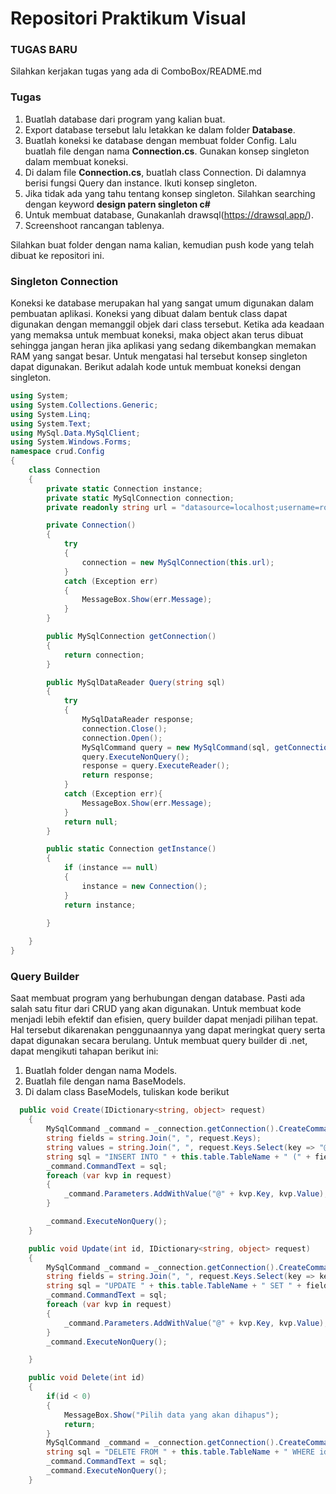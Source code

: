 # Repositori Praktikum Visual

### TUGAS BARU

Silahkan kerjakan tugas yang ada di ComboBox/README.md

### Tugas
1. Buatlah database dari program yang kalian buat.
2. Export database tersebut lalu letakkan ke dalam folder **Database**.
3. Buatlah koneksi ke database dengan membuat folder Config. Lalu buatlah file dengan nama **Connection.cs**. Gunakan konsep singleton dalam membuat koneksi.
4. Di dalam file **Connection.cs**, buatlah class Connection. Di dalamnya berisi fungsi Query dan instance. Ikuti konsep singleton.
5. Jika tidak ada yang tahu tentang konsep singleton. Silahkan searching dengan keyword **design patern singleton c#**
6. Untuk membuat database, Gunakanlah drawsql(https://drawsql.app/).
7. Screenshoot rancangan tablenya.

Silahkan buat folder dengan nama kalian, kemudian push kode yang telah dibuat ke repositori ini.

### Singleton Connection
Koneksi ke database merupakan hal yang sangat umum digunakan dalam pembuatan aplikasi. Koneksi yang dibuat dalam bentuk class dapat digunakan dengan memanggil objek dari class tersebut. Ketika ada keadaan yang memaksa untuk membuat koneksi, maka object akan terus dibuat sehingga jangan heran jika aplikasi yang sedang dikembangkan memakan RAM yang sangat besar. Untuk mengatasi hal tersebut konsep singleton dapat digunakan. Berikut adalah kode untuk membuat koneksi dengan singleton.

```c#
using System;
using System.Collections.Generic;
using System.Linq;
using System.Text;
using MySql.Data.MySqlClient;
using System.Windows.Forms;
namespace crud.Config
{
    class Connection
    {
        private static Connection instance;
        private static MySqlConnection connection;
        private readonly string url = "datasource=localhost;username=root;password=;database=store;Convert Zero Datetime=True";

        private Connection()
        {
            try
            {
                connection = new MySqlConnection(this.url);
            }
            catch (Exception err)
            {
                MessageBox.Show(err.Message);
            }
        }

        public MySqlConnection getConnection()
        {
            return connection;
        }

        public MySqlDataReader Query(string sql)
        {
            try
            {
                MySqlDataReader response;
                connection.Close();
                connection.Open();
                MySqlCommand query = new MySqlCommand(sql, getConnection());
                query.ExecuteNonQuery();
                response = query.ExecuteReader();
                return response;
            }
            catch (Exception err){
                MessageBox.Show(err.Message);
            }
            return null;
        }

        public static Connection getInstance()
        {
            if (instance == null)
            {
                instance = new Connection();
            }
            return instance;

        }
        
    }
}


```

### Query Builder
Saat membuat program yang berhubungan dengan database. Pasti ada salah satu fitur dari CRUD yang akan digunakan. Untuk membuat kode menjadi lebih efektif dan efisien, query builder dapat menjadi pilihan tepat. Hal tersebut dikarenakan penggunaannya yang dapat meringkat query serta dapat digunakan secara berulang. Untuk membuat query builder di .net, dapat mengikuti tahapan berikut ini:

1. Buatlah folder dengan nama Models.
2. Buatlah file dengan nama BaseModels.
3. Di dalam class BaseModels, tuliskan kode berikut
``` c#
  public void Create(IDictionary<string, object> request)
    {
        MySqlCommand _command = _connection.getConnection().CreateCommand();
        string fields = string.Join(", ", request.Keys);
        string values = string.Join(", ", request.Keys.Select(key => "@" + key));
        string sql = "INSERT INTO " + this.table.TableName + " (" + fields + ") VALUES (" + values + ")";
        _command.CommandText = sql;
        foreach (var kvp in request)
        {
            _command.Parameters.AddWithValue("@" + kvp.Key, kvp.Value);
        }

        _command.ExecuteNonQuery();
    } 

    public void Update(int id, IDictionary<string, object> request)
    {
        MySqlCommand _command = _connection.getConnection().CreateCommand();
        string fields = string.Join(", ", request.Keys.Select(key => key + " = @" + key));
        string sql = "UPDATE " + this.table.TableName + " SET " + fields + " WHERE id = " + id;
        _command.CommandText = sql;
        foreach (var kvp in request)
        {
            _command.Parameters.AddWithValue("@" + kvp.Key, kvp.Value);
        }
        _command.ExecuteNonQuery();

    }

    public void Delete(int id)
    {
        if(id < 0)
        {
            MessageBox.Show("Pilih data yang akan dihapus");
            return;
        }
        MySqlCommand _command = _connection.getConnection().CreateCommand();
        string sql = "DELETE FROM " + this.table.TableName + " WHERE id = " + id;
        _command.CommandText = sql;
        _command.ExecuteNonQuery();
    }
```
